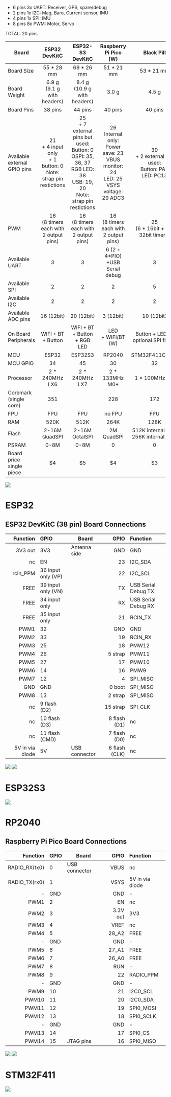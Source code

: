 - 6 pins 3x UART: Receiver, GPS, spare/debug
- 2 pins 1x I2C: Mag, Baro, Current sensor, IMU
- 4 pins 1x SPI: IMU
- 8 pins 8x PWM: Motor, Servo

TOTAL: 20 pins



| Board | ESP32 DevKitC | ESP32-S3 DevKitC | Raspberry Pi Pico (W) | Black Pill |
| --- | :-: | :-: | :-: | :-: |
Board Size | 55 * 28 mm | 69 * 26 mm | 51 * 21 mm | 53 * 21 mm
Board Weight | 6.9 g<br>(9.1 g with headers) | 8.4 g<br>(10.9 g with headers) | 3.0 g | 4.5 g
Board Pins | 38 pins | 44 pins | 40 pins | 40 pins
Available external GPIO pins | 21<br>+ 4 input only<br>+ 1 button: 0<br>Note: strap pin restictions | 25<br>+ 7 external pins but used:<br>Button: 0<br>OSPI: 35, 36, 37<br>RGB LED: 38<br>USB: 19, 20<br>Note: strap pin restictions | 26<br>Internal only:<br>Power save: 23<br>VBUS monitor: 24<br>LED: 25<br>VSYS voltage: 29 ADC3 | 30<br>+ 2 external but used:<br>Button: PA0<br>LED: PC13
PWM | 16<br>(8 timers each with 2 output pins) | 16<br>(8 timers each with 2 output pins) | 16<br>(8 timers each with 2 output pins) | 25<br>(6 * 16bit + 2 * 32bit timers)
Available UART | 3 | 3 | 6 (2 + 4*PIO)<br>+USB Serial debug | 3
Available SPI | 2 | 2 | 2 | 5
Available I2C | 2 | 2 | 2 | 2
Available ADC pins | 16 (12bit) | 20 (12bit) | 3 (12bit) | 10 (12bit)
On Board Peripherals | WIFI + BT + Button | WIFI + BT + Button + RGB LED | LED<br>+ WIFI/BT (W) | Button + LED (+ optional SPI flash)
MCU | ESP32 | ESP32S3 | RP2040 | STM32F411CE/CC
MCU GPIO | 34 | 45 | 30 | 32
Processor | 2 * 240MHz LX6 | 2 * 240MHz LX7 | 2 * 133MHz M0+ | 1 * 100MHz M4
Coremark (single core) | 351 | | 228 | 172
FPU | FPU | FPU | no FPU | FPU
RAM | 520K | 512K | 264K | 128K
Flash | 2-16M QuadSPI | 2-16M OctalSPI | 2M QuadSPI | 512K internal (CE)<br>256K internal (CC)
PSRAM | 0-8M | 0-8M | 0 | 0
Board price single piece | $4 | $5 | $4 | $3

![](doc/img/boards.jpeg)

# ESP32
## ESP32 DevKitC (38 pin) Board Connections 
| Function | GPIO | Board | GPIO | Function |
| --: | :-- | -- |--: | :-- |
| 3V3 out | 3V3 | Antenna side | GND | GND
| nc | EN | | 23 | I2C_SDA
| rcin_PPM | 36 input only (VP) | | 22 | I2C_SCL
| FREE | 39 input only (VN) | | TX | USB Serial Debug TX
| FREE | 34 input only | | RX | USB Serial Debug RX
| FREE | 35 input only | | 21 | RCIN_TX
| PWM1 | 32 | | GND | GND
| PWM2 | 33 | | 19 | RCIN_RX
| PWM3 | 25 | | 18 | PMW12
| PWM4 | 26 | | 5 strap | PMW11
| PWM5 | 27 | | 17 | PMW10
| PWM6 | 14 | | 16 | PMW9
| PWM7 | 12 | | 4 | SPI_MISO
| GND | GND | | 0 boot | SPI_MISO 
| PWM8 | 13 | | 2 strap | SPI_MISO
| nc | 9 flash (D2) | | 15 strap | SPI_CLK
| nc | 10 flash (D3) | | 8 flash (D1) | nc
| nc | 11 flash (CMD) | | 7 flash (D0) | nc
| 5V in via diode | 5V | USB connector | 6 flash (CLK) | nc

![](doc/img/ESP32-DEV-KIT-DevKitC-v4-pinout-mischianti.png)
![](doc/img/ESP32-DOIT-DEV-KIT-v1-pinout-mischianti.png)

# ESP32S3
![](doc/img/esp32-S3-DevKitC-1-original-pinout-high.png)

# RP2040

## Raspberry Pi Pico Board Connections
| Function | GPIO | Board | GPIO | Function |
| --: | :-- | -- |--: | :-- |
| RADIO_RX(tx0) | 0 | USB connector | VBUS | nc
| RADIO_TX(rx0) | 1 | | VSYS | 5V in via diode
| - | GND | | GND | -
| PWM1 | 2 | | EN | nc
| PWM2 | 3 | | 3.3V out | 3V3
| PWM3 | 4 | | VREF | nc
| PWM4 | 5 | | 28_A2 | FREE
| - | GND | | GND | -
| PWM5 | 6 | | 27_A1 | FREE
| PWM6 | 7 | | 26_A0 | FREE
| PWM7 | 8 | | RUN | -
| PWM8 | 9 | | 22 | RADIO_PPM
| - | GND | | GND | -
| PWM9 | 10 | | 21 | I2C0_SCL
| PWM10| 11 | | 20 | I2C0_SDA
| PWM11 | 12 | | 19 | SPI0_MOSI
| PWM12 | 13 | | 18 | SPI0_SCLK
| - | GND | | GND | -
| PWM13 | 14 | | 17 | SPI0_CS
| PWM14 | 15 | JTAG pins| 16 | SPI0_MISO
    

![](doc/img/Raspberry-Pi-Pico-rp2040-pinout-mischianti.png)
![](doc/img/Raspberry-Pi-Pico-W-rp2040-WiFi-pinout-mischianti.png)

# STM32F411
![](doc/img/STM32-STM32F4-STM32F411-STM32F411CEU6-pinout-high-resolution.png)


